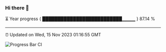 ### Hi there 👋

⏳ Year progress { ██████████████████████████▁▁▁▁ } 87.14 %

---

⏰ Updated on Wed, 15 Nov 2023 01:16:55 GMT

![Progress Bar CI](https://github.com/ZhaoGui/ZhaoGui/workflows/Progress%20Bar%20CI/badge.svg)
